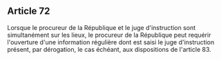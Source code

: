 Article 72
----
Lorsque le procureur de la République et le juge d'instruction sont
simultanément sur les lieux, le procureur de la République peut requérir
l'ouverture d'une information régulière dont est saisi le juge d'instruction
présent, par dérogation, le cas échéant, aux dispositions de l'article 83.
